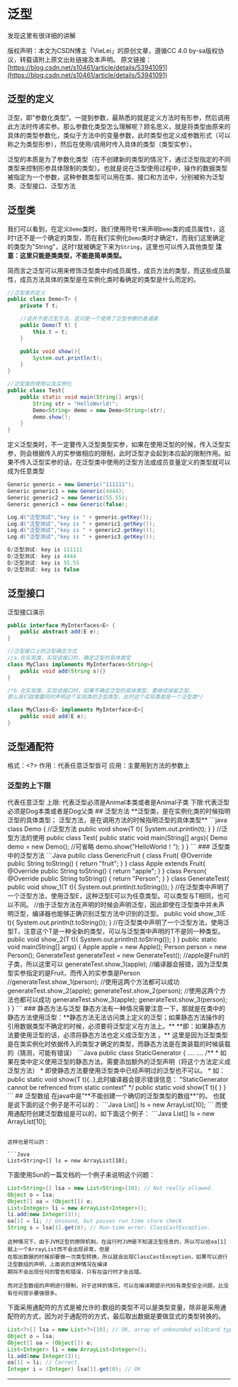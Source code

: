 # 泛型

发现这里有很详细的讲解

版权声明：本文为CSDN博主「VieLei」的原创文章，遵循CC 4.0 by-sa版权协议，转载请附上原文出处链接及本声明。
原文链接：[https://blog.csdn.net/s10461/article/details/53941091](https://blog.csdn.net/s10461/article/details/53941091)

## 泛型的定义

泛型，即“参数化类型”。一提到参数，最熟悉的就是定义方法时有形参，然后调用此方法时传递实参。那么参数化类型怎么理解呢？顾名思义，就是将类型由原来的具体的类型参数化，类似于方法中的变量参数，此时类型也定义成参数形式（可以称之为类型形参），然后在使用/调用时传入具体的类型（类型实参）。

泛型的本质是为了参数化类型（在不创建新的类型的情况下，通过泛型指定的不同类型来控制形参具体限制的类型）。也就是说在泛型使用过程中，操作的数据类型被指定为一个参数，这种参数类型可以用在类、接口和方法中，分别被称为泛型类、泛型接口、泛型方法

## 泛型类

我们可以看到，在定义`Demo`类时，我们使用符号`T`来声明`Demo`类的成员属性`t`，这时`T`还不是一个确定的类型，而在我们实例化`Demo`类时才确定`T`，而我们这里确定的类型为"String"，这时`T`就被确定下来为`String`，这里也可以传入其他类型
**注意：这里只能是类类型，不能是简单类型。**

简而言之泛型可以用来修饰泛型类中的成员属性，成员方法的类型，而这些成员属性，成员方法具体的类型是在实例化类时看确定的类型是什么而定的。

``` java
//泛型类的定义
public class Demo<T> {
    private T t;

    //这并不是泛型方法，这只是一个使用了泛型参数的普通类
    public Demo(T t) {
        this.t = t;
    }

    public void show(){
        System.out.println(t);
    }
}

//泛型类的使用以及实例化
public class Test{
    public static void main(String[] args){
        String str = "HelloWorld!";
        Demo<String> demo = new Demo<String>(str);
        demo.show();
    }
}
```

定义泛型类时，不一定要传入泛型类型实参，如果在使用泛型的时候，传入泛型实参，则会根据传入的实参做相应的限制，此时泛型才会起到本应起的限制作用。如果不传入泛型实参的话，在泛型类中使用的泛型方法或成员变量定义的类型就可以成为任意类型

```Java
Generic generic = new Generic("111111");
Generic generic1 = new Generic(4444);
Generic generic2 = new Generic(55.55);
Generic generic3 = new Generic(false);

Log.d("泛型测试","key is " + generic.getKey());
Log.d("泛型测试","key is " + generic1.getKey());
Log.d("泛型测试","key is " + generic2.getKey());
Log.d("泛型测试","key is " + generic3.getKey());
```

```Java
D/泛型测试: key is 111111
D/泛型测试: key is 4444
D/泛型测试: key is 55.55
D/泛型测试: key is false
```

## 泛型接口

泛型接口演示

```java
public interface MyInterfaces<E> {
    public abstract add(E e);
}

//泛型接口上的泛型确定方式
//a.在实现类，实现该接口时，确定泛型的具体类型
class MyClass implements MyInterfaces<String>{
    public void add(String s){}
}

/*b.在实现类，实现该接口时，如果不确定泛型的具体类型，要继续保留泛型，
那么我们就需要同时声明这个实现类的泛型类型，此时这个实现类就是一个泛型类*/

class MyClass<E> implements MyInterface<E>{
    public void add(E e);
}

```

## 泛型通配符

格式：<?>
作用：代表任意泛型皆可
应用：主要用到方法的参数上

### 泛型的上下限

<?>代表任意泛型
上限<? extends Animal>: 代表泛型必须是Animal本类或者是Animal子类
下限<? super Dog>:代表泛型必须是Dog本类或者是Dog父类

## 泛型方法

**泛型类，是在实例化类的时候指明泛型的具体类型；
泛型方法，是在调用方法的时候指明泛型的具体类型**

```java
class Demo {
    //泛型方法
    public <T> void show(T t){
        System.out.println(t);
    }
}

//泛型方法的使用
public class Test{
    public static void main(String[] args){
        Demo demo = new Demo();
        //<String>可省略
        demo.<String>show("HelloWorld！");
    }
}

```

### 泛型类中的泛型方法

```Java
public class GenericFruit {
    class Fruit{
        @Override
        public String toString() {
            return "fruit";
        }
    }

    class Apple extends Fruit{
        @Override
        public String toString() {
            return "apple";
        }
    }

    class Person{
        @Override
        public String toString() {
            return "Person";
        }
    }

    class GenerateTest<T>{
        public void show_1(T t){
            System.out.println(t.toString());
        }

        //在泛型类中声明了一个泛型方法，使用泛型E，这种泛型E可以为任意类型。可以类型与T相同，也可以不同。
        //由于泛型方法在声明的时候会声明泛型<E>，因此即使在泛型类中并未声明泛型，编译器也能够正确识别泛型方法中识别的泛型。
        public <E> void show_3(E t){
            System.out.println(t.toString());
        }

        //在泛型类中声明了一个泛型方法，使用泛型T，注意这个T是一种全新的类型，可以与泛型类中声明的T不是同一种类型。
        public <T> void show_2(T t){
            System.out.println(t.toString());
        }
    }

    public static void main(String[] args) {
        Apple apple = new Apple();
        Person person = new Person();

        GenerateTest<Fruit> generateTest = new GenerateTest<Fruit>();
        //apple是Fruit的子类，所以这里可以
        generateTest.show_1(apple);
        //编译器会报错，因为泛型类型实参指定的是Fruit，而传入的实参类是Person
        //generateTest.show_1(person);

        //使用这两个方法都可以成功
        generateTest.show_2(apple);
        generateTest.show_2(person);

        //使用这两个方法也都可以成功
        generateTest.show_3(apple);
        generateTest.show_3(person);
    }
}
```

### 静态方法与泛型

静态方法有一种情况需要注意一下，那就是在类中的静态方法使用泛型：**静态方法无法访问类上定义的泛型；如果静态方法操作的引用数据类型不确定的时候，必须要将泛型定义在方法上。**

**即：如果静态方法要使用泛型的话，必须将静态方法也定义成泛型方法 。**

这里是因为泛型类型是在类实例化时依据传入的类型才确定的类型，而静态方法是在类装载的时候装载的（猜测，可能有错误）

```Java
public class StaticGenerator<T> {
    ....
    ....
    /**
     * 如果在类中定义使用泛型的静态方法，需要添加额外的泛型声明（将这个方法定义成泛型方法）
     * 即使静态方法要使用泛型类中已经声明过的泛型也不可以。
     * 如：public static void show(T t){..},此时编译器会提示错误信息：
          "StaticGenerator cannot be refrenced from static context"
     */
    public static <T> void show(T t){

    }
}
```

## 泛型数组

在java中是”**不能创建一个确切的泛型类型的数组**”的。

也就是说下面的这个例子是不可以的：

```Java
List<String>[] ls = new ArrayList<String>[10];  
```

而使用通配符创建泛型数组是可以的，如下面这个例子：

```Java
List<?>[] ls = new ArrayList<?>[10];  
```

这样也是可以的：

```Java
List<String>[] ls = new ArrayList[10];
```

下面使用Sun的一篇文档的一个例子来说明这个问题：

```Java
List<String>[] lsa = new List<String>[10]; // Not really allowed.
Object o = lsa;
Object[] oa = (Object[]) o;
List<Integer> li = new ArrayList<Integer>();
li.add(new Integer(3));
oa[1] = li; // Unsound, but passes run time store check
String s = lsa[1].get(0); // Run-time error: ClassCastException.
```

```document
这种情况下，由于JVM泛型的擦除机制，在运行时JVM是不知道泛型信息的，所以可以给oa[1]赋上一个ArrayList而不会出现异常，但是
在取出数据的时候却要做一次类型转换，所以就会出现ClassCastException，如果可以进行泛型数组的声明，上面说的这种情况在编译
期将不会出现任何的警告和错误，只有在运行时才会出错。

而对泛型数组的声明进行限制，对于这样的情况，可以在编译期提示代码有类型安全问题，比没有任何提示要强很多。
```

下面采用通配符的方式是被允许的:数组的类型不可以是类型变量，除非是采用通配符的方式，因为对于通配符的方式，最后取出数据是要做显式的类型转换的。

```Java
List<?>[] lsa = new List<?>[10]; // OK, array of unbounded wildcard type.
Object o = lsa;
Object[] oa = (Object[]) o;
List<Integer> li = new ArrayList<Integer>();
li.add(new Integer(3));
oa[1] = li; // Correct.
Integer i = (Integer) lsa[1].get(0); // OK
```

_____________________
